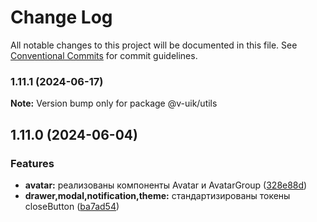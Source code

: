 # Change Log

All notable changes to this project will be documented in this file.
See [Conventional Commits](https://conventionalcommits.org) for commit guidelines.

### 1.11.1 (2024-06-17)

**Note:** Version bump only for package @v-uik/utils





## 1.11.0 (2024-06-04)


### Features

* **avatar:** реализованы компоненты Avatar и AvatarGroup ([328e88d](#))
* **drawer,modal,notification,theme:** стандартизированы токены closeButton ([ba7ad54](#))

